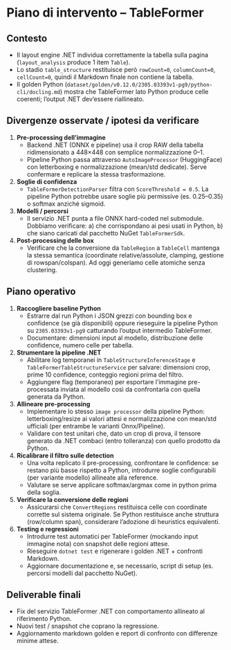 # Piano di intervento – TableFormer

## Contesto
- Il layout engine .NET individua correttamente la tabella sulla pagina (`layout_analysis` produce 1 item `Table`).
- Lo stadio `table_structure` restituisce però `rowCount=0`, `columnCount=0`, `cellCount=0`, quindi il Markdown finale non contiene la tabella.
- Il golden Python (`dataset/golden/v0.12.0/2305.03393v1-pg9/python-cli/docling.md`) mostra che TableFormer lato Python produce celle coerenti; l’output .NET dev’essere riallineato.

## Divergenze osservate / ipotesi da verificare
1. **Pre-processing dell’immagine**
   - Backend .NET (ONNX e pipeline) usa il crop RAW della tabella ridimensionato a 448×448 con semplice normalizzazione 0–1.
   - Pipeline Python passa attraverso `AutoImageProcessor` (HuggingFace) con letterboxing e normalizzazione (mean/std dedicate). Serve confermare e replicare la stessa trasformazione.
2. **Soglie di confidenza**
   - `TableFormerDetectionParser` filtra con `ScoreThreshold = 0.5`. La pipeline Python potrebbe usare soglie più permissive (es. 0.25–0.35) o softmax anziché sigmoid.
3. **Modelli / percorsi**
   - Il servizio .NET punta a file ONNX hard-coded nel submodule. Dobbiamo verificare: a) che corrispondano ai pesi usati in Python, b) che siano caricati dal pacchetto NuGet `TableFormerSdk`.
4. **Post-processing delle box**
   - Verificare che la conversione da `TableRegion` a `TableCell` mantenga la stessa semantica (coordinate relative/assolute, clamping, gestione di rowspan/colspan). Ad oggi generiamo celle atomiche senza clustering.

## Piano operativo
1. **Raccogliere baseline Python**
   - Estrarre dal run Python i JSON grezzi con bounding box e confidence (se già disponibili) oppure rieseguire la pipeline Python su `2305.03393v1-pg9` catturando l’output intermedio TableFormer.
   - Documentare: dimensioni input al modello, distribuzione delle confidence, numero celle per tabella.
2. **Strumentare la pipeline .NET**
   - Abilitare log temporanei in `TableStructureInferenceStage` e `TableFormerTableStructureService` per salvare: dimensioni crop, prime 10 confidence, conteggio regioni prima del filtro.
   - Aggiungere flag (temporaneo) per esportare l’immagine pre-processata inviata al modello così da confrontarla con quella generata da Python.
3. **Allineare pre-processing**
   - Implementare lo stesso `image processor` della pipeline Python: letterboxing/resize ai valori attesi e normalizzazione con mean/std ufficiali (per entrambe le varianti Onnx/Pipeline).
   - Validare con test unitari che, dato un crop di prova, il tensore generato da .NET combaci (entro tolleranza) con quello prodotto da Python.
4. **Ricalibrare il filtro sulle detection**
   - Una volta replicato il pre-processing, confrontare le confidence: se restano più basse rispetto a Python, introdurre soglie configurabili (per variante modello) allineate alla reference.
   - Valutare se serve applicare softmax/argmax come in python prima della soglia.
5. **Verificare la conversione delle regioni**
   - Assicurarsi che `ConvertRegions` restituisca celle con coordinate corrette sul sistema originale. Se Python restituisce anche struttura (row/column span), considerare l’adozione di heuristics equivalenti.
6. **Testing e regressioni**
   - Introdurre test automatici per TableFormer (mockando input immagine nota) con snapshot delle regioni attese.
   - Rieseguire `dotnet test` e rigenerare i golden .NET + confronti Markdown.
   - Aggiornare documentazione e, se necessario, script di setup (es. percorsi modelli dal pacchetto NuGet).

## Deliverable finali
- Fix del servizio TableFormer .NET con comportamento allineato al riferimento Python.
- Nuovi test / snapshot che coprano la regressione.
- Aggiornamento markdown golden e report di confronto con differenze minime attese.
